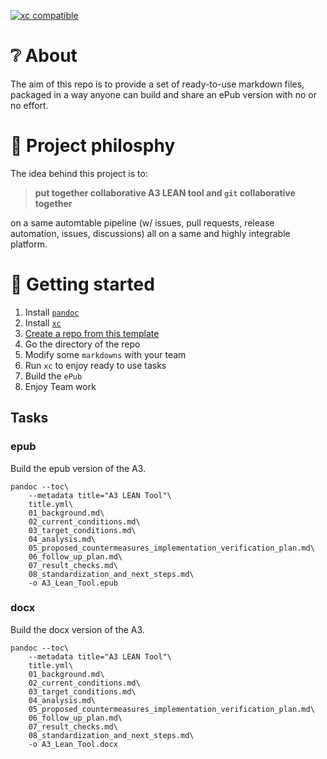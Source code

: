 [![xc compatible](https://xcfile.dev/badge.svg)](https://xcfile.dev)

# ❔ About

The aim of this repo is to provide a set of ready-to-use markdown files, packaged in a way
anyone can build and share an ePub version with no or no effort.

# 🤗 Project philosphy

The idea behind this project is to: 

> **put together collaborative A3 LEAN tool and `git` collaborative together**

on a same automtable pipeline (w/ issues, pull requests, release automation, issues, discussions) all on a same
and highly integrable platform.

# 🚀 Getting started

1. Install [`pandoc`](https://pandoc.org/installing.html)
2. Install [`xc`](https://xcfile.dev/getting-started/#installation)
3. [Create a repo from this template](https://docs.github.com/en/repositories/creating-and-managing-repositories/creating-a-repository-from-a-template)
4. Go the directory of the repo
5. Modify some `markdowns` with your team
6. Run `xc` to enjoy ready to use tasks
7. Build the `ePub`
8. Enjoy Team work

## Tasks

### epub
Build the epub version of the A3.

```shell
pandoc --toc\
    --metadata title="A3 LEAN Tool"\
    title.yml\
    01_background.md\
    02_current_conditions.md\
    03_target_conditions.md\
    04_analysis.md\
    05_proposed_countermeasures_implementation_verification_plan.md\
    06_follow_up_plan.md\
    07_result_checks.md\
    08_standardization_and_next_steps.md\
    -o A3_Lean_Tool.epub
```

### docx
Build the docx version of the A3.

```shell
pandoc --toc\
    --metadata title="A3 LEAN Tool"\
    title.yml\
    01_background.md\
    02_current_conditions.md\
    03_target_conditions.md\
    04_analysis.md\
    05_proposed_countermeasures_implementation_verification_plan.md\
    06_follow_up_plan.md\
    07_result_checks.md\
    08_standardization_and_next_steps.md\
    -o A3_Lean_Tool.docx
```
